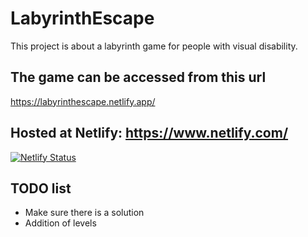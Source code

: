 # LabyrinthEscape
This project is about a labyrinth game for people with visual disability.

## The game can be accessed from this url
https://labyrinthescape.netlify.app/

## Hosted at Netlify: https://www.netlify.com/
[![Netlify Status](https://api.netlify.com/api/v1/badges/31c0c224-4826-494e-8c6b-d16b0d6dd501/deploy-status)](https://app.netlify.com/sites/labyrinthescape/deploys)

## TODO list
* Make sure there is a solution
* Addition of levels
